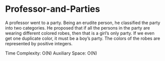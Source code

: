 # Professor-and-Parties
A professor went to a party. Being an erudite person, he classified the party into two categories. He proposed that if all the persons in the party are wearing different colored robes, then that is a girl’s only party. If we even get one duplicate color, it must be a boy’s party. The colors of the robes are represented by positive integers.   

Time Complexity: O(N)
Auxiliary Space: O(N)
